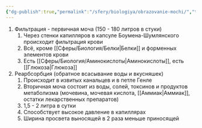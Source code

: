 ```yaml
---
{"dg-publish":true,"permalink":"/sfery/biologiya/obrazovanie-mochi/","tags":["Анатомия"]}
---
```


1. Фильтрация - первичная моча (150 - 180 литров в стуки)
	1. Через стенки капилляров в капсуле Боумена-Шумлянского происходит фильтрация крови
	2. Всё, кроме [[Сферы/Биология/Белки\|Белки]] и форменных элементов крови
	3. Есть [[Сферы/Биология/Аминокислоты\|Аминокислоты]], есть [[Глюкоза\|Глюкоза]]
2. Реарбсорбция (обратное всасывание воды и вкусняшек)
	1. Происходит в извитых канальцев и в петле Генле
	2. Вторичная моча состоит из воды, солей, токсинов и продуктов метаболизма (мочевина, мочевая кислота, [[Аммиак\|Аммиак]], остатки лекарственных препаратов)
	3. 1,5 - 2 литра в сутки
	4. Способствует высокое давление в капиллярах
	5. Ширина просвета выносящей в 2 раза меньше приносящей